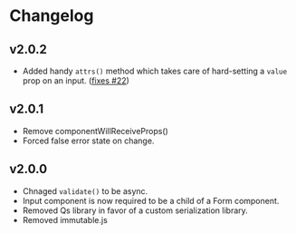 # Changelog

## v2.0.2
  * Added handy `attrs()` method which takes care of hard-setting a `value` prop on an input. ([fixes #22](https://github.com/LevInteractive/react-serial-forms/issues/22))

## v2.0.1
  * Remove componentWillReceiveProps()
  * Forced false error state on change.

## v2.0.0
  * Chnaged `validate()` to be async.
  * Input component is now required to be a child of a Form component.
  * Removed Qs library in favor of a custom serialization library.
  * Removed immutable.js

